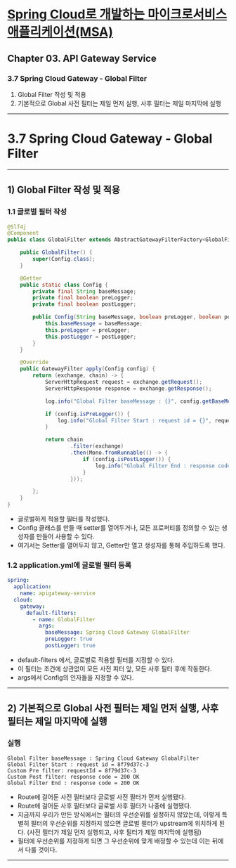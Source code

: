 # <a href = "../README.md" target="_blank">Spring Cloud로 개발하는 마이크로서비스 애플리케이션(MSA)</a>
## Chapter 03. API Gateway Service
### 3.7 Spring Cloud Gateway - Global Filter
1) Global Filter 작성 및 적용
2) 기본적으로 Global 사전 필터는 제일 먼저 실행, 사후 필터는 제일 마지막에 실행

---

# 3.7 Spring Cloud Gateway - Global Filter

---

## 1) Global Filter 작성 및 적용

### 1.1 글로벌 필터 작성
```java
@Slf4j
@Component
public class GlobalFilter extends AbstractGatewayFilterFactory<GlobalFilter.Config> {

    public GlobalFilter() {
        super(Config.class);
    }

    @Getter
    public static class Config {
        private final String baseMessage;
        private final boolean preLogger;
        private final boolean postLogger;

        public Config(String baseMessage, boolean preLogger, boolean postLogger) {
            this.baseMessage = baseMessage;
            this.preLogger = preLogger;
            this.postLogger = postLogger;
        }
    }

    @Override
    public GatewayFilter apply(Config config) {
        return (exchange, chain) -> {
            ServerHttpRequest request = exchange.getRequest();
            ServerHttpResponse response = exchange.getResponse();

            log.info("Global Filter baseMessage : {}", config.getBaseMessage());

            if (config.isPreLogger()) {
                log.info("Global Filter Start : request id = {}", request.getId());
            }

            return chain
                    .filter(exchange)
                    .then(Mono.fromRunnable(() -> {
                        if (config.isPostLogger()) {
                            log.info("Global Filter End : response code = {}", response.getStatusCode());
                        }
                    }));

        };
    }
}
```
- 글로벌하게 적용할 필터를 작성했다.
- Config 클래스를 만들 때 setter를 열어두거나, 모든 프로퍼티를 정의할 수 있는 생성자를 만들어 사용할 수 있다.
- 여기서는 Setter를 열어두지 않고, Getter만 열고 생성자를 통해 주입하도록 했다.

### 1.2 application.yml에 글로벌 필터 등록
```yaml
spring:
  application:
    name: apigateway-service
  cloud:
    gateway:
      default-filters:
        - name: GlobalFilter
          args:
            baseMessage: Spring Cloud Gateway GlobalFilter
            preLogger: true
            postLogger: true
```
- default-filters 에서, 글로벌로 적용할 필터를 지정할 수 있다.
- 이 필터는 조건에 상관없이 모든 사전 피터 앞, 모든 사후 필터 후에 작동한다.
- args에서 Config의 인자들을 지정할 수 있다.

---

## 2) 기본적으로 Global 사전 필터는 제일 먼저 실행, 사후 필터는 제일 마지막에 실행

### 실행
```shell
Global Filter baseMessage : Spring Cloud Gateway GlobalFilter
Global Filter Start : request id = 8f79d37c-3
Custom Pre filter: requestId = 8f79d37c-3
Custom Post filter: response code = 200 OK
Global Filter End : response code = 200 OK
```
- Route에 걸어둔 사전 필터보다 글로벌 사전 필터가 먼저 실행됐다.
- Route에 걸어둔 사후 필터보다 글로벌 사후 필터가 나중에 실행됐다.
- 지금까지 우리가 만든 방식에서는 필터의 우선순위를 설정하지 않았는데, 이렇게 특별히 필터의 우선순위를 지정하지 않으면
글로벌 필터가 upstream에 위치하게 된다. (사전 필터가 제일 먼저 실행되고, 사후 필터가 제일 마지막에 실행됨)
- 필터에 우선순위를 지정하게 되면 그 우선순위에 맞게 배정할 수 있는데 이는 뒤에서 다룰 것이다.

---
